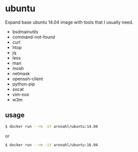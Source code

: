 # ubuntu
Expand base ubuntu 14.04 image with tools that I usually need.
  * bsdmainutils
  * command-not-found
  * curl
  * htop
  * jq
  * less
  * man
  * mosh
  * netmask
  * openssh-client
  * python-pip
  * socat
  * vim-nox
  * w3m

## usage

```bash
$ docker run --rm -it aronahl/ubuntu:14.04 
```

or

```bash
$ docker run --rm -it aronahl/ubuntu:16.04 
```
